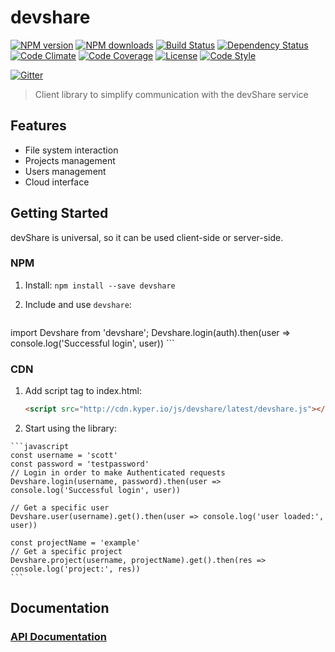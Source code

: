 # devshare

[![NPM version][npm-image]][npm-url]
[![NPM downloads][npm-downloads-image]][npm-url]
[![Build Status][travis-image]][travis-url]
[![Dependency Status][daviddm-image]][daviddm-url]
[![Code Climate][climate-image]][climate-url]
[![Code Coverage][coverage-image]][coverage-url]
[![License][license-image]][license-url]
[![Code Style][code-style-image]][code-style-url]

[![Gitter][gitter-image]][gitter-url]

>Client library to simplify communication with the devShare service

## Features

* File system interaction
* Projects management
* Users management
* Cloud interface

## Getting Started

devShare is universal, so it can be used client-side or server-side.

### NPM
1. Install: `npm install --save devshare`

2. Include and use `devshare`:

    ```javascript
  import Devshare from 'devshare';
  Devshare.login(auth).then(user => console.log('Successful login', user))
    ```

### CDN
  1. Add script tag to index.html:

      ```html
      <script src="http://cdn.kyper.io/js/devshare/latest/devshare.js"></script>
      ```

  2. Start using the library:

    ```javascript
    const username = 'scott'
    const password = 'testpassword'
    // Login in order to make Authenticated requests
    Devshare.login(username, password).then(user => console.log('Successful login', user))

    // Get a specific user
    Devshare.user(username).get().then(user => console.log('user loaded:', user))

    const projectName = 'example'
    // Get a specific project
    Devshare.project(username, projectName).get().then(res => console.log('project:', res))
    ```

## Documentation

### [API Documentation](https://kypertech.github.com/devshare)



[npm-image]: https://img.shields.io/npm/v/devshare.svg?style=flat-square
[npm-url]: https://npmjs.org/package/devshare
[npm-downloads-image]: https://img.shields.io/npm/dm/devshare.svg?style=flat-square
[travis-image]: https://img.shields.io/travis/KyperTech/devshare/master.svg?style=flat-square
[travis-url]: https://travis-ci.org/KyperTech/devshare
[daviddm-image]: https://img.shields.io/david/KyperTech/devshare.svg?style=flat-square
[daviddm-url]: https://david-dm.org/KyperTech/devshare
[climate-image]: https://img.shields.io/codeclimate/github/KyperTech/devshare.svg?style=flat-square
[climate-url]: https://codeclimate.com/github/KyperTech/devshare
[coverage-image]: https://img.shields.io/codeclimate/coverage/github/KyperTech/devshare.svg?style=flat-square
[coverage-url]: https://codeclimate.com/github/KyperTech/devshare
[license-image]: https://img.shields.io/npm/l/devshare.svg?style=flat-square
[license-url]: https://github.com/KyperTech/devshare/blob/master/LICENSE
[code-style-image]: https://img.shields.io/badge/code%20style-standard-brightgreen.svg?style=flat-square
[code-style-url]: http://standardjs.com/

[gitter-image]: https://img.shields.io/gitter/room/nwjs/nw.js.svg?style=flat-square
[gitter-url]: https://gitter.im/KyperTech/devshare
